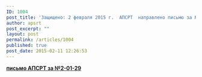 ```yaml
---
ID: 1004
post_title: 'Защищено: 2 февраля 2015 г.  АПСРТ  направлено письмо за №2-01-29  организациям &#8212; членам с актуализированными рекомендациями по вопросам согласования добычи нерудных строительных  материалов'
author: apsrt
post_excerpt: ""
layout: post
permalink: /articles/1004
published: true
post_date: 2015-02-11 12:26:53
---
```

**[письмо АПСРТ за №2-01-29][1]**

 [1]: http://www.apsrt.ru/wp-content/uploads/2015/02/письмо-АПСРТ-за-№2-01-29-.rtf